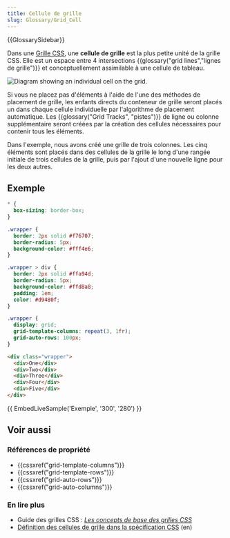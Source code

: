 ```yaml
---
title: Cellule de grille
slug: Glossary/Grid_Cell
---
```


{{GlossarySidebar}}

Dans une [Grille CSS](/fr/docs/Web/CSS/CSS_Grid_Layout), une **cellule de grille** est la plus petite unité de la grille CSS. Elle est un espace entre 4 intersections {{glossary("grid lines","lignes de grille")}} et conceptuellement assimilable à une cellule de tableau.

![Diagram showing an individual cell on the grid.](1_grid_cell.png)

Si vous ne placez pas d'éléments à l'aide de l'une des méthodes de placement de grille, les enfants directs du conteneur de grille seront placés un dans chaque cellule individuelle par l'algorithme de placement automatique. Les {{glossary("Grid Tracks", "pistes")}} de ligne ou colonne supplémentaire seront créées par la création des cellules nécessaires pour contenir tous les éléments.

Dans l'exemple, nous avons créé une grille de trois colonnes. Les cinq éléments sont placés dans des cellules de la grille le long d'une rangée initiale de trois cellules de la grille, puis par l'ajout d'une nouvelle ligne pour les deux autres.

## Exemple

```css hidden
* {
  box-sizing: border-box;
}

.wrapper {
  border: 2px solid #f76707;
  border-radius: 5px;
  background-color: #fff4e6;
}

.wrapper > div {
  border: 2px solid #ffa94d;
  border-radius: 5px;
  background-color: #ffd8a8;
  padding: 1em;
  color: #d9480f;
}
```

```css
.wrapper {
  display: grid;
  grid-template-columns: repeat(3, 1fr);
  grid-auto-rows: 100px;
}
```

```html
<div class="wrapper">
  <div>One</div>
  <div>Two</div>
  <div>Three</div>
  <div>Four</div>
  <div>Five</div>
</div>
```

{{ EmbedLiveSample('Exemple', '300', '280') }}

## Voir aussi

### Références de propriété

- {{cssxref("grid-template-columns")}}
- {{cssxref("grid-template-rows")}}
- {{cssxref("grid-auto-rows")}}
- {{cssxref("grid-auto-columns")}}

### En lire plus

- Guide des grilles CSS : _[Les concepts de base des grilles CSS](/fr/docs/Web/CSS/CSS_Grid_Layout/Les_concepts_de_base)_
- [Définition des cellules de grille dans la spécification CSS](https://drafts.csswg.org/css-grid/#grid-track-concept) (en)
